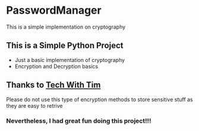 # PasswordManager
This is a simple implementation on cryptography 

## This is a Simple Python Project 
- Just a basic implementation of cryptography
- Encryption and Decryption basics 

## Thanks to <a href = "https://www.youtube.com/watch?v=DLn3jOsNRVE&t=46s"> Tech With Tim </a>

Please do not use this type of encryption methods to store sensitive stuff as they are easy to retrive

### Nevertheless, I had great fun doing this project!!!
